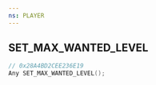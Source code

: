 ```yaml
---
ns: PLAYER
---
```

## SET_MAX_WANTED_LEVEL

```c
// 0x28A4BD2CEE236E19
Any SET_MAX_WANTED_LEVEL();
```

